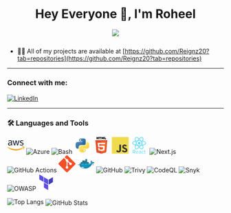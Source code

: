 <h1 align="center">Hey Everyone 👋, I'm Roheel</h1>

<div align="center">
  <img src="" alt=" ">
</div>

<h3 align="center"></a></h3>

- 👨‍💻 All of my projects are available at [https://github.com/Reignz20?tab=repositories](https://github.com/Reignz20?tab=repositories)  

---

<h3 align="left">Connect with me:</h3>
<p align="left">
  <a href="https://www.linkedin.com/in/roheelakhtar/" target="blank"><img align="center" src="https://raw.githubusercontent.com/rahuldkjain/github-profile-readme-generator/master/src/images/icons/Social/linked-in-alt.svg" alt="LinkedIn" height="30" width="40" /></a>
</p>

---
<h3 align="left">🛠️ Languages and Tools</h3>
<p align="left">
  <!-- Cloud -->
  <img src="https://raw.githubusercontent.com/devicons/devicon/master/icons/amazonwebservices/amazonwebservices-original-wordmark.svg" width="40" height="40" alt="AWS"/>
  <img src="https://www.vectorlogo.zone/logos/microsoft_azure/microsoft_azure-icon.svg" width="40" height="40" alt="Azure"/>

  <!-- Shell / CLI -->
  <img src="https://www.vectorlogo.zone/logos/gnu_bash/gnu_bash-icon.svg" width="40" height="40" alt="Bash"/>

  <!-- Programming -->
  <img src="https://raw.githubusercontent.com/devicons/devicon/master/icons/python/python-original.svg" width="40" height="40" alt="Python"/>
  <img src="https://raw.githubusercontent.com/devicons/devicon/master/icons/html5/html5-original-wordmark.svg" width="40" height="40" alt="HTML5"/>
  <img src="https://raw.githubusercontent.com/devicons/devicon/master/icons/javascript/javascript-original.svg" width="40" height="40" alt="JavaScript"/>
  <img src="https://raw.githubusercontent.com/devicons/devicon/master/icons/react/react-original-wordmark.svg" width="40" height="40" alt="React"/>
  <img src="https://cdn.worldvectorlogo.com/logos/nextjs-2.svg" width="40" height="40" alt="Next.js"/>

  <!-- DevOps / CI/CD -->
  <img src="https://img.shields.io/badge/GitHub_Actions-2088FF?style=for-the-badge&logo=githubactions&logoColor=white" width="90" height="40" alt="GitHub Actions"/>
  <img src="https://raw.githubusercontent.com/devicons/devicon/master/icons/git/git-original.svg" width="40" height="40" alt="Git"/>
  <img src="https://raw.githubusercontent.com/devicons/devicon/master/icons/docker/docker-original.svg" width="40" height="40" alt="Docker"/>
  <img src="https://github.githubassets.com/images/modules/logos_page/GitHub-Mark.png" width="40" height="40" alt="GitHub"/>

  <!-- Security / Scanning -->
  <img src="https://img.shields.io/badge/Trivy-0E83CD?style=for-the-badge&logo=aqua&logoColor=white" width="90" height="40" alt="Trivy"/>
  <img src="https://img.shields.io/badge/CodeQL-000000?style=for-the-badge&logo=github&logoColor=white" width="90" height="40" alt="CodeQL"/>
  <img src="https://img.shields.io/badge/Snyk-4C4A73?style=for-the-badge&logo=snyk&logoColor=white" width="90" height="40" alt="Snyk"/>
  <img src="https://owasp.org/assets/images/logo.png" width="40" height="40" alt="OWASP"/>

  <!-- Infrastructure as Code -->
  <img src="https://raw.githubusercontent.com/devicons/devicon/master/icons/terraform/terraform-original.svg" width="40" height="40" alt="Terraform"/>
</p>



<p>
  <img align="left" src="https://github-readme-stats.vercel.app/api/top-langs?username=Reignz20&show_icons=true&locale=en&layout=compact&theme=vue&hide_border=true" alt="Top Langs" />
</p>

<p>
  &nbsp;<img align="center" src="https://github-readme-stats.vercel.app/api?username=Reignz20&show_icons=true&locale=en&theme=vue&hide_border=true" alt="GitHub Stats" />
</p>
